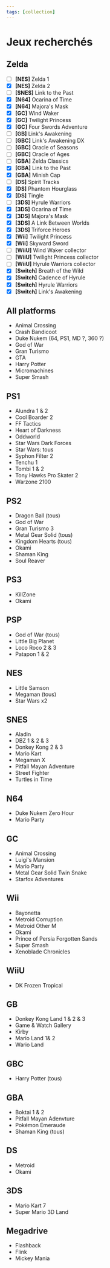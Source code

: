 ```yaml
---
tags: [collection]
---
```

# Jeux recherchés

## Zelda
- [ ] **[NES]** Zelda 1
- [x] **[NES]** Zelda 2
- [ ] **[SNES]** Link to the Past
- [x] **[N64]** Ocarina of Time
- [x] **[N64]** Majora's Mask
- [x] **[GC]** Wind Waker
- [x] **[GC]** Twilight Princess
- [x] **[GC]** Four Swords Adventure
- [ ] **[GB]** Link's Awakening
- [ ] **[GBC]** Link's Awakening DX
- [ ] **[GBC]** Oracle of Seasons
- [ ] **[GBC]** Oracle of Ages
- [ ] **[GBA]** Zelda Classics
- [x] **[GBA]** Link to the Past
- [x] **[GBA]** Minish Cap
- [ ] **[DS]** Spirit Tracks
- [x] **[DS]** Phantom Hourglass
- [x] **[DS]** Tingle
- [ ] **[3DS]** Hyrule Warriors
- [x] **[3DS]** Ocarina of Time
- [x] **[3DS]** Majora's Mask
- [x] **[3DS]** A Link Between Worlds
- [x] **[3DS]** Triforce Heroes
- [x] **[Wii]** Twilight Princess
- [x] **[Wii]** Skyward Sword
- [ ] **[WiiU]** Wind Waker collector
- [ ] **[WiiU]** Twilight Princess collector
- [ ] **[WiiU]** Hyrule Warriors collector
- [x] **[Switch]** Breath of the Wild
- [x] **[Switch]** Cadence of Hyrule
- [x] **[Switch]** Hyrule Warriors
- [x] **[Switch]** Link's Awakening

## All platforms
- Animal Crossing
- Crash Bandicoot
- Duke Nukem (64, PS1, MD ?, 360 ?)
- God of War
- Gran Turismo
- GTA
- Harry Potter
- Micromachines
- Super Smash

## PS1
- Alundra 1 & 2
- Cool Boarder 2
- FF Tactics
- Heart of Darkness
- Oddworld
- Star Wars Dark Forces
- Star Wars: tous
- Syphon Filter 2
- Tenchu 1
- Tombi 1 & 2
- Tony Hawks Pro Skater 2
- Warzone 2100

## PS2
- Dragon Ball (tous)
- God of War
- Gran Turismo 3
- Metal Gear Solid (tous)
- Kingdom Hearts (tous)
- Okami
- Shaman King
- Soul Reaver

## PS3
- KillZone
- Okami

## PSP
- God of War (tous)
- Little Big Planet
- Loco Roco 2 & 3
- Patapon 1 & 2

## NES
- Little Samson
- Megaman (tous)
- Star Wars x2

## SNES
- Aladin
- DBZ 1 & 2 & 3
- Donkey Kong 2 & 3
- Mario Kart
- Megaman X
- Pitfall Mayan Adventure
- Street Fighter
- Turtles in Time

## N64
- Duke Nukem Zero Hour
- Mario Party

## GC
- Animal Crossing
- Luigi's Mansion
- Mario Party
- Metal Gear Solid Twin Snake
- Starfox Adventures

## Wii
- Bayonetta
- Metroid Corruption
- Metroid Other M
- Okami
- Prince of Persia Forgotten Sands
- Super Smash
- Xenoblade Chronicles

## WiiU
- DK Frozen Tropical

## GB
- Donkey Kong Land 1 & 2 & 3
- Game & Watch Gallery
- Kirby
- Mario Land  1& 2
- Wario Land

## GBC
- Harry Potter (tous)

## GBA
- Boktai 1 & 2
- Pitfall Mayan Adenvture
- Pokémon Émeraude
- Shaman King (tous)

## DS
- Metroid
- Okami

## 3DS
- Mario Kart 7
- Super Mario 3D Land

## Megadrive
- Flashback
- Flink
- Mickey Mania
